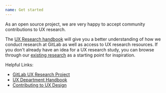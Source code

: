 ```yaml
---
name: Get started
---
```


As an open source project, we are very happy to accept community contributions to UX research.

The [UX Research handbook](https://about.gitlab.com/handbook/engineering/ux/ux-research) will give you a better understanding of how we conduct research at GitLab as well as access to UX research resources. If you don't already have an idea for a UX research study, you can browse through our [existing research](https://about.gitlab.com/handbook/engineering/ux/ux-research/#how-to-find-existing-research) as a starting point for inspiration.

Helpful Links:
* [GitLab UX Research Project](https://gitlab.com/gitlab-org/ux-research#about)
* [UX Department Handbook](https://about.gitlab.com/handbook/engineering/ux/)
* [Contributing to UX Design](https://about.gitlab.com/community/contribute/ux-design/)


